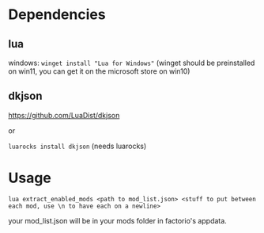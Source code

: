 # Dependencies
## lua
windows: 
`winget install "Lua for Windows"`
(winget should be preinstalled on win11, you can get it on the microsoft store on win10)

## dkjson
https://github.com/LuaDist/dkjson

or

`luarocks install dkjson` (needs luarocks)

# Usage

`lua extract_enabled_mods <path to mod_list.json> <stuff to put between each mod, use \n to have each on a newline>`

your mod_list.json will be in your mods folder in factorio's appdata. 
